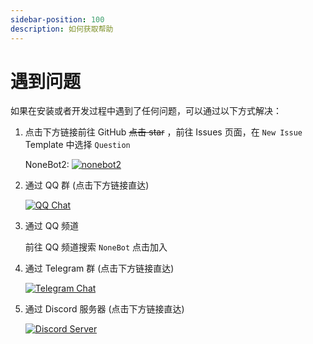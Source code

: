 ```yaml
---
sidebar-position: 100
description: 如何获取帮助
---
```


# 遇到问题

如果在安装或者开发过程中遇到了任何问题，可以通过以下方式解决：

1. 点击下方链接前往 GitHub ~~点击 star~~ ，前往 Issues 页面，在 `New Issue` Template 中选择 `Question`

   NoneBot2: [![nonebot2](https://img.shields.io/github/stars/nonebot/nonebot2?style=social)](https://github.com/nonebot/nonebot2)

2. 通过 QQ 群 (点击下方链接直达)

   [![QQ Chat](https://img.shields.io/badge/QQ%E7%BE%A4-768887710-orange?style=social)](https://jq.qq.com/?_wv=1027&k=5OFifDh)

3. 通过 QQ 频道

   前往 QQ 频道搜索 `NoneBot` 点击加入

4. 通过 Telegram 群 (点击下方链接直达)

   [![Telegram Chat](https://img.shields.io/badge/telegram-cqhttp-blue?style=social)](https://t.me/cqhttp)

5. 通过 Discord 服务器 (点击下方链接直达)

   [![Discord Server](https://discordapp.com/api/guilds/847819937858584596/widget.png?style=shield)](https://discord.gg/VKtE6Gdc4h)
